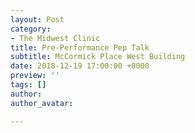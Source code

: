 ```yaml
---
layout: Post
category:
- The Midwest Clinic
title: Pre-Performance Pep Talk
subtitle: McCormick Place West Building
date: 2018-12-19 17:00:00 +0000
preview: ''
tags: []
author: 
author_avatar: 

---
```

